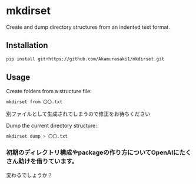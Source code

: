 # mkdirset

Create and dump directory structures from an indented text format.

## Installation

```bash
pip install git+https://github.com/Akamurasaki1/mkdirset.git
```

## Usage

Create folders from a structure file:

```bash
mkdirset from 〇〇.txt
```
別ファイルとして生成されてしまうので修正をお待ちください


Dump the current directory structure:

```bash
mkdirset dump > 〇〇.txt
```
### 初期のディレクトリ構成やpackageの作り方についてOpenAIにたくさん助けを借りています。
変わるでしょうか？
